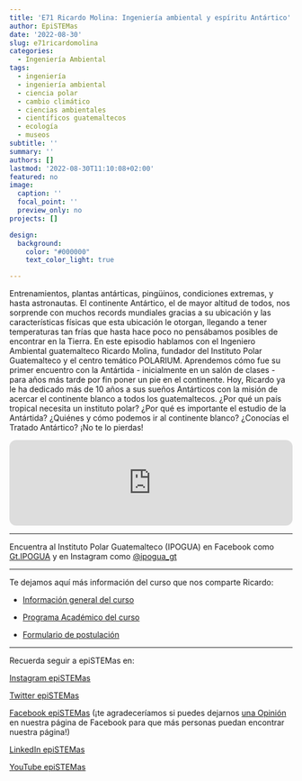 ```yaml
---
title: 'E71 Ricardo Molina: Ingeniería ambiental y espíritu Antártico'
author: EpiSTEMas
date: '2022-08-30'
slug: e71ricardomolina
categories:
  - Ingeniería Ambiental
tags:
  - ingeniería
  - ingeniería ambiental
  - ciencia polar
  - cambio climático
  - ciencias ambientales
  - científicos guatemaltecos
  - ecología
  - museos
subtitle: ''
summary: ''
authors: []
lastmod: '2022-08-30T11:10:08+02:00'
featured: no
image:
  caption: ''
  focal_point: ''
  preview_only: no
projects: []

design:
  background:
    color: "#000000"
    text_color_light: true

---
```


Entrenamientos, plantas antárticas, pingüinos, condiciones extremas, y hasta astronautas. El continente Antártico, el de mayor altitud de todos, nos sorprende con muchos records mundiales gracias a su ubicación y las características físicas que esta ubicación le otorgan, llegando a tener temperaturas tan frías que hasta hace poco no pensábamos posibles de encontrar en la Tierra. En este episodio hablamos con el Ingeniero Ambiental guatemalteco Ricardo Molina, fundador del Instituto Polar Guatemalteco y el centro temático POLARIUM. Aprendemos cómo fue su primer encuentro con la Antártida - inicialmente en un salón de clases - para años más tarde por fin poner un pie en el continente. Hoy, Ricardo ya le ha dedicado más de 10 años a sus sueños Antárticos con la misión de acercar el continente blanco a todos los guatemaltecos. ¿Por qué un país tropical necesita un instituto polar? ¿Por qué es importante el estudio de la Antártida? ¿Quiénes y cómo podemos ir al continente blanco? ¿Conocías el Tratado Antártico? ¡No te lo pierdas!

<iframe style="border-radius:12px" src="https://open.spotify.com/embed/episode/5PidtP4RnkFqAmKP5dnh2f?utm_source=generator&theme=0" width="100%" height="152" frameBorder="0" allowfullscreen="" allow="autoplay; clipboard-write; encrypted-media; fullscreen; picture-in-picture" loading="lazy"></iframe>

- - - - -

Encuentra al Instituto Polar Guatemalteco (IPOGUA) en Facebook como [Gt.IPOGUA](https://www.facebook.com/Gt.IPOGUA) y en Instagram como [@ipogua_gt](https://www.instagram.com/ipogua_gt/)  


- - - - -

Te dejamos aquí más información del curso que nos comparte Ricardo:

- [Información general del curso](http://www.ipogua.com/asuntos-antaacuterticos.html)  


- [Programa Académico del curso](http://www.ipogua.com/uploads/1/0/8/3/108313677/perfilantartico_ingresociviles_2022.pdf)  


- [Formulario de postulación](http://www.ipogua.com/uploads/1/0/8/3/108313677/formulario_de_postulaci%C3%93n_ant.pdf)  



- - - - -

Recuerda seguir a epiSTEMas en:

[Instagram epiSTEMas](https://www.instagram.com/epistemas/)  

[Twitter epiSTEMas](https://twitter.com/epiSTEMas_Pod)

[Facebook epiSTEMas](https://www.facebook.com/epiSTEMasPod) (¡te agradeceríamos si puedes dejarnos [una Opinión](https://www.facebook.com/epiSTEMasPod/reviews/) en nuestra página de Facebook para que más personas puedan encontrar nuestra página!)

[LinkedIn epiSTEMas](https://www.linkedin.com/company/epistemas-podcast/)

[YouTube epiSTEMas](https://www.youtube.com/@epistemaspodcast)